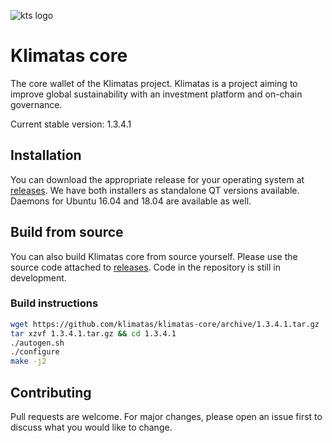 ![kts logo][logo]
# Klimatas core

The core wallet of the Klimatas project. Klimatas is a project aiming to improve global sustainability with an investment platform and on-chain governance.

Current stable version: 1.3.4.1

## Installation

You can download the appropriate release for your operating system at [releases](https://github.com/klimatas/klimatas-core/releases). We have both installers as standalone QT versions available. Daemons for Ubuntu 16.04 and 18.04 are available as well.

## Build from source

You can also build Klimatas core from source yourself. Please use the source code attached to [releases](https://github.com/klimatas/klimatas-core/releases). Code in the repository is still in development.

### Build instructions

```bash
wget https://github.com/klimatas/klimatas-core/archive/1.3.4.1.tar.gz
tar xzvf 1.3.4.1.tar.gz && cd 1.3.4.1
./autogen.sh
./configure
make -j2
```

## Contributing
Pull requests are welcome. For major changes, please open an issue first to discuss what you would like to change.

[logo]: http://klimatas.com/bitcoin.png "Klimatas logo"
